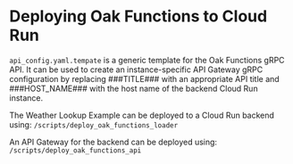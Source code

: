 # Deploying Oak Functions to Cloud Run

`api_config.yaml.tempate` is a generic template for the Oak Functions gRPC API.
It can be used to create an instance-specific API Gateway gRPC configuration by
replacing ###TITLE### with an appropriate API title and ###HOST_NAME### with the
host name of the backend Cloud Run instance.

The Weather Lookup Example can be deployed to a Cloud Run backend using:
`/scripts/deploy_oak_functions_loader`

An API Gateway for the backend can be deployed using:
`/scripts/deploy_oak_functions_api`
